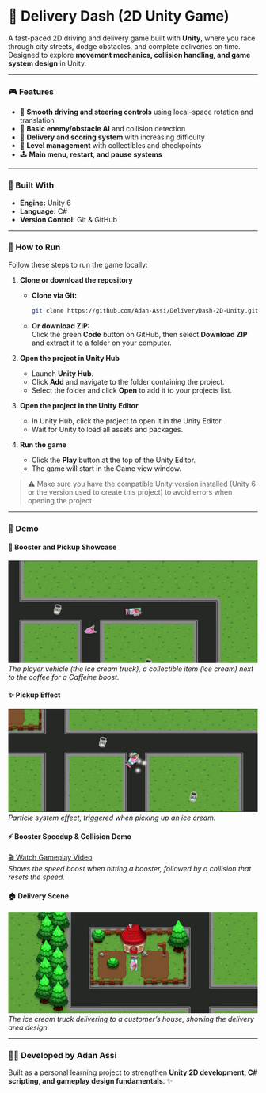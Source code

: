 # 🚗 Delivery Dash (2D Unity Game)

A fast-paced 2D driving and delivery game built with **Unity**, where you race through city streets, dodge obstacles, and complete deliveries on time.  
Designed to explore **movement mechanics, collision handling, and game system design** in Unity.

---

### 🎮 Features
- 🚗 **Smooth driving and steering controls** using local-space rotation and translation
- 🧠 **Basic enemy/obstacle AI** and collision detection
- 🎯 **Delivery and scoring system** with increasing difficulty
- 🧩 **Level management** with collectibles and checkpoints
- 🕹️ **Main menu, restart, and pause systems**
---
### 🧰 Built With
- **Engine:** Unity 6
- **Language:** C#
- **Version Control:** Git & GitHub
---

### 🚀 How to Run

Follow these steps to run the game locally:

1. **Clone or download the repository**
   - **Clone via Git:**  
     ```bash
     git clone https://github.com/Adan-Assi/DeliveryDash-2D-Unity.git
     ```
   - **Or download ZIP:**  
     Click the green **Code** button on GitHub, then select **Download ZIP** and extract it to a folder on your computer.

2. **Open the project in Unity Hub**
   - Launch **Unity Hub**.
   - Click **Add** and navigate to the folder containing the project.
   - Select the folder and click **Open** to add it to your projects list.

3. **Open the project in the Unity Editor**
   - In Unity Hub, click the project to open it in the Unity Editor.
   - Wait for Unity to load all assets and packages.

4. **Run the game**
   - Click the **Play** button at the top of the Unity Editor.
   - The game will start in the Game view window.

> ⚠️ Make sure you have the compatible Unity version installed (Unity 6 or the version used to create this project) to avoid errors when opening the project.

---

### 🎥 Demo  

#### 🚀 Booster and Pickup Showcase  
![Booster and Ice Cream Pickup](Media/booster_pickup.png)  
*The player vehicle (the ice cream truck), a collectible item (ice cream) next to the coffee for a Caffeine boost.*

#### ✨ Pickup Effect  
![Pickup Particle Effect](Media/pickup_effect.png)  
*Particle system effect, triggered when picking up an ice cream.*

#### ⚡ Booster Speedup & Collision Demo  
[🎬 Watch Gameplay Video](Media/booster_collision_demo.mp4)  
*Shows the speed boost when hitting a booster, followed by a collision that resets the speed.*

#### 🏠 Delivery Scene  
![Delivery to Customer House](Media/delivery_scene.png)  
*The ice cream truck delivering to a customer’s house, showing the delivery area design.*















---

### 👨‍💻 Developed by Adan Assi
Built as a personal learning project to strengthen **Unity 2D development, C# scripting, and gameplay design fundamentals**. ✨

